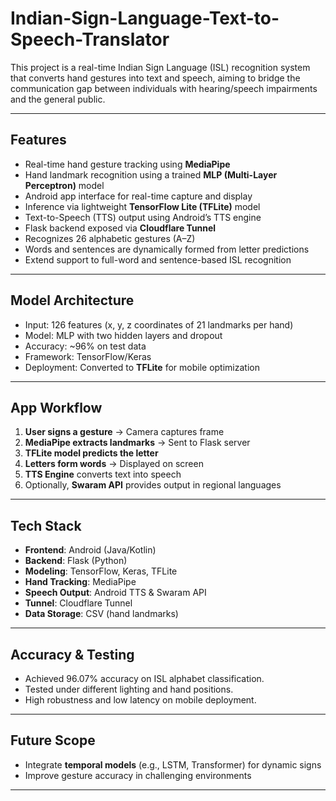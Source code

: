# Indian-Sign-Language-Text-to-Speech-Translator

This project is a real-time Indian Sign Language (ISL) recognition system that converts hand gestures into text and speech, aiming to bridge the communication gap between individuals with hearing/speech impairments and the general public.

---

##  Features

-  Real-time hand gesture tracking using **MediaPipe**
-  Hand landmark recognition using a trained **MLP (Multi-Layer Perceptron)** model
-  Android app interface for real-time capture and display
-  Inference via lightweight **TensorFlow Lite (TFLite)** model
-  Text-to-Speech (TTS) output using Android’s TTS engine 
-  Flask backend exposed via **Cloudflare Tunnel**
-  Recognizes 26 alphabetic gestures (A–Z)
-  Words and sentences are dynamically formed from letter predictions
- Extend support to full-word and sentence-based ISL recognition

---

##  Model Architecture

- Input: 126 features (x, y, z coordinates of 21 landmarks per hand)
- Model: MLP with two hidden layers and dropout
- Accuracy: ~96% on test data
- Framework: TensorFlow/Keras
- Deployment: Converted to **TFLite** for mobile optimization

---

##  App Workflow

1. **User signs a gesture** → Camera captures frame
2. **MediaPipe extracts landmarks** → Sent to Flask server
3. **TFLite model predicts the letter**
4. **Letters form words** → Displayed on screen
5. **TTS Engine** converts text into speech
6. Optionally, **Swaram API** provides output in regional languages

---

##  Tech Stack

- **Frontend**: Android (Java/Kotlin)
- **Backend**: Flask (Python)
- **Modeling**: TensorFlow, Keras, TFLite
- **Hand Tracking**: MediaPipe
- **Speech Output**: Android TTS & Swaram API
- **Tunnel**: Cloudflare Tunnel
- **Data Storage**: CSV (hand landmarks)

---

##  Accuracy & Testing

- Achieved 96.07% accuracy on ISL alphabet classification.
- Tested under different lighting and hand positions.
- High robustness and low latency on mobile deployment.

---

##  Future Scope
- Integrate **temporal models** (e.g., LSTM, Transformer) for dynamic signs
- Improve gesture accuracy in challenging environments

---



